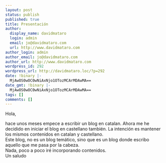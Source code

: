 ```yaml
---
layout: post
status: publish
published: true
title: Presentación
author:
  display_name: davidmataro
  login: admin
  email: jo@davidmataro.com
  url: http://www.davidmataro.com
author_login: admin
author_email: jo@davidmataro.com
author_url: http://www.davidmataro.com
wordpress_id: 292
wordpress_url: http://davidmataro.loc/?p=292
date: !binary |-
  MjAwOS0wOC0wNiAxNjo1OTozMCArMDAwMA==
date_gmt: !binary |-
  MjAwOS0wOC0wNiAxNjo1OTozMCArMDAwMA==
tags: []
comments: []
---
```

<p>Hola,
<div>
<div>hace unos meses empece a escribir un blog en catalan. Ahora me he decidido en iniciar el blog en castellano también.  La intención es mantener los mismos contenidos en catalan y castellano.</div>
<div></div>
<div>Este blog, no es un blog temático, sino que es un blog donde escribo aquello que me pasa por la cabeza. </div>
<div></div>
<div>Nada, poco a poco iré incorporando contenidos.</div>
<div></div>
<div>Un saludo</div>
</div>
